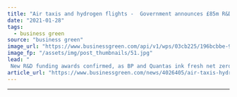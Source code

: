 ```yaml
---
title: "Air taxis and hydrogen flights -  Government announces £85m R&D boost for green aviation projects"
date: "2021-01-28"
tags: 
  - business green
source: "business green"
image_url: "https://www.businessgreen.com/api/v1/wps/03cb225/196bcbbe-9771-468f-8877-0c1bffd2422b/1/BP-AND-QANTAS-FORM-STRATEGIC-PARTNERSHIP-TO-ADVANCE-NET-ZERO-EMISSIONS-185x114.jpg"
image_fp: "/assets/img/post_thumbnails/51.jpg"
lead: "
 New R&D funding awards confirmed, as BP and Quantas ink fresh net zero emission partnership ..."
article_url: "https://www.businessgreen.com/news/4026405/air-taxis-hydrogen-flights-government-announces-gbp85m-boost-green-aviation-projects"
---
```


---
